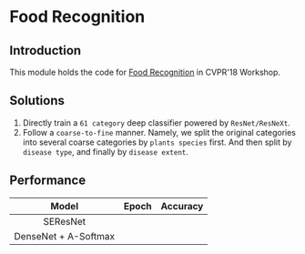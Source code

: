 # Food Recognition
## Introduction
This module holds the code for
[Food Recognition](https://sites.google.com/view/fgvc5/competitions/fgvcx/ifood) in CVPR'18 Workshop.


## Solutions
1. Directly train a ```61 category``` deep classifier powered by 
```ResNet/ResNeXt```.
2. Follow a ```coarse-to-fine``` manner. Namely, we split the original 
categories into several coarse categories by ```plants species``` first. And 
then split by ```disease type```, and finally by ```disease extent```.  

    
## Performance
| Model | Epoch | Accuracy |
| :---: | :---: | :---: | 
| SEResNet |  |  |
| DenseNet + A-Softmax |  |  |